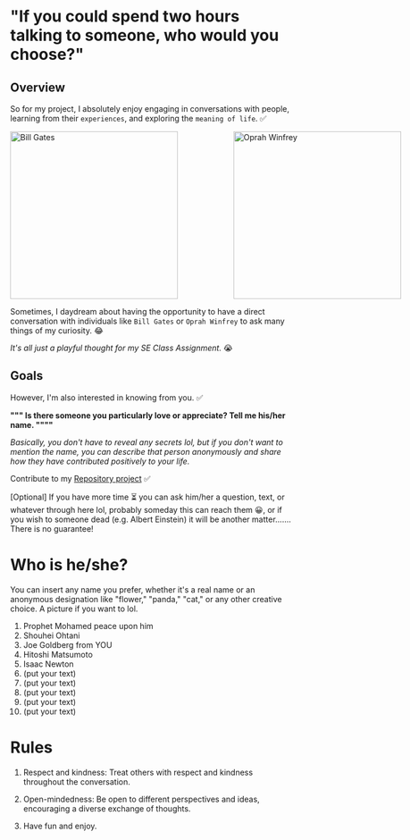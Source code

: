 # "If you could spend two hours talking to someone, who would you choose?"

## Overview

So for my project, I absolutely enjoy engaging in conversations with people, learning from their `experiences`, and exploring the `meaning of life`.  ✅

<div style="display: flex;">
  <img src="https://upload.wikimedia.org/wikipedia/commons/thumb/a/a8/Bill_Gates_2017_%28cropped%29.jpg/800px-Bill_Gates_2017_%28cropped%29.jpg" alt="Bill Gates" width="300" style="margin-right: 100px;">
  <img src="https://upload.wikimedia.org/wikipedia/commons/thumb/b/bf/Oprah_in_2014.jpg/800px-Oprah_in_2014.jpg" alt="Oprah Winfrey" width="300">
</div>


Sometimes, I daydream about having the opportunity to have a direct conversation with individuals like `Bill Gates` or `Oprah Winfrey` to ask many things of my curiosity. 😂

_It's all just a playful thought for my SE Class Assignment._ 😭 

## Goals
However, I'm also interested in knowing from you. ✅ 

**""" Is there someone you particularly love or appreciate? Tell me his/her name. """"** 

_Basically, you don't have to reveal any secrets lol, but if you don't want to mention the name, you can describe that person anonymously and share how they have contributed positively to your life._ 

Contribute to my [Repository project](https://github.com/Indirafyn/AttractingContributors-Someone) ✅

[Optional] If you have more time ⏳ you can ask him/her a question, text, or whatever through here lol, probably someday this can reach them 😀, or if you wish to someone dead (e.g. Albert Einstein) it will be another matter....... There is no guarantee!


# Who is he/she?

You can insert any name you prefer, whether it's a real name or an anonymous designation like "flower," "panda," "cat," or any other creative choice. A picture if you want to lol.
1. Prophet Mohamed peace upon him
2. Shouhei Ohtani
3. Joe Goldberg from YOU
4. Hitoshi Matsumoto
5. Isaac Newton
6. (put your text)
7. (put your text)
8. (put your text)
9. (put your text)
10. (put your text)


# Rules

1. Respect and kindness: Treat others with respect and kindness throughout the conversation.

2. Open-mindedness: Be open to different perspectives and ideas, encouraging a diverse exchange of thoughts.

3. Have fun and enjoy.
